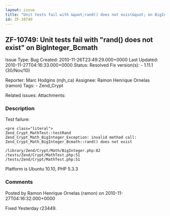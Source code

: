 ```yaml
---
layout: issue
title: "Unit tests fail with &quot;rand() does not exist&quot; on BigInteger_Bcmath"
id: ZF-10749
---
```


ZF-10749: Unit tests fail with "rand() does not exist" on BigInteger\_Bcmath
----------------------------------------------------------------------------

 Issue Type: Bug Created: 2010-11-26T23:49:29.000+0000 Last Updated: 2010-11-27T04:16:33.000+0000 Status: Resolved Fix version(s): - 1.11.1 (30/Nov/10)
 
 Reporter:  Marc Hodgins (mjh\_ca)  Assignee:  Ramon Henrique Ornelas (ramon)  Tags: - Zend\_Crypt
 
 Related issues: 
 Attachments: 
### Description

Test failure:

 
    <pre class="literal">
    Zend_Crypt_MathTest::testRand
    Zend_Crypt_Math_BigInteger_Exception: invalid method call: Zend_Crypt_Math_BigInteger_Bcmath::rand() does not exist
    
    /library/Zend/Crypt/Math/BigInteger.php:82
    /tests/Zend/Crypt/MathTest.php:51
    /tests/Zend/Crypt/MathTest.php:51


Platform is Ubuntu 10.10, PHP 5.3.3

 

 

### Comments

Posted by Ramon Henrique Ornelas (ramon) on 2010-11-27T04:16:32.000+0000

Fixed Yesterday r23449.

 

 